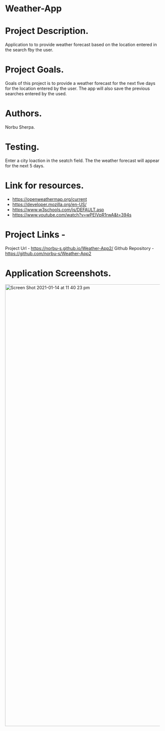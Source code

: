 # Weather-App

# Project Description.
 Application to to provide weather forecast based on the location entered in the search fby the user.

# Project Goals.
 Goals of this project is to provide a weather forecast for the next five days for the location entered by the user. The app will also save the previous searches entered by the used.

# Authors.
  Norbu Sherpa.

# Testing.
  Enter a city loaction in the seatch field.
  The the weather forecast will appear for the next 5 days.

# Link for resources.
 - https://openweathermap.org/current
 - https://developer.mozilla.org/en-US/
 - https://www.w3schools.com/js/DEFAULT.asp
 - https://www.youtube.com/watch?v=wPElVpR1rwA&t=394s

 

# Project Links - 
 Project Url - https://norbu-s.github.io/Weather-App2/
 Github Repository - https://github.com/norbu-s/Weather-App2

# Application Screenshots.
<img width="1440" alt="Screen Shot 2021-01-14 at 11 40 23 pm" src="https://user-images.githubusercontent.com/73917485/104592860-fd679400-56c2-11eb-894b-0cff12b46497.png">